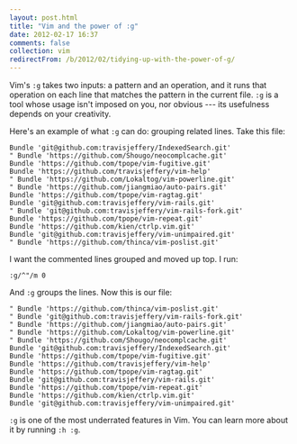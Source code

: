 ```yaml
---
layout: post.html
title: "Vim and the power of :g"
date: 2012-02-17 16:37
comments: false
collection: vim
redirectFrom: /b/2012/02/tidying-up-with-the-power-of-g/
---
```


Vim's `:g` takes two inputs: a pattern and an operation, and it runs that operation on each line
that matches the pattern in the current file. `:g` is a tool whose usage isn't imposed on you, nor
obvious --- its usefulness depends on your creativity.

Here's an example of what `:g` can do: grouping related lines. Take this file:

``` vim
Bundle 'git@github.com:travisjeffery/IndexedSearch.git'
" Bundle 'https://github.com/Shougo/neocomplcache.git'
Bundle 'https://github.com/tpope/vim-fugitive.git'
Bundle 'https://github.com/travisjeffery/vim-help'
" Bundle 'https://github.com/Lokaltog/vim-powerline.git'
" Bundle 'https://github.com/jiangmiao/auto-pairs.git'
Bundle 'https://github.com/tpope/vim-ragtag.git'
Bundle 'git@github.com:travisjeffery/vim-rails.git'
" Bundle 'git@github.com:travisjeffery/vim-rails-fork.git'
Bundle 'https://github.com/tpope/vim-repeat.git'
Bundle 'https://github.com/kien/ctrlp.vim.git'
Bundle 'git@github.com:travisjeffery/vim-unimpaired.git'
" Bundle 'https://github.com/thinca/vim-poslist.git'
```

I want the commented lines grouped and moved up top. I run:

    :g/^"/m 0

And `:g` groups the lines. Now this is our file:

``` vim
" Bundle 'https://github.com/thinca/vim-poslist.git'
" Bundle 'git@github.com:travisjeffery/vim-rails-fork.git'
" Bundle 'https://github.com/jiangmiao/auto-pairs.git'
" Bundle 'https://github.com/Lokaltog/vim-powerline.git'
" Bundle 'https://github.com/Shougo/neocomplcache.git'
Bundle 'git@github.com:travisjeffery/IndexedSearch.git'
Bundle 'https://github.com/tpope/vim-fugitive.git'
Bundle 'https://github.com/travisjeffery/vim-help'
Bundle 'https://github.com/tpope/vim-ragtag.git'
Bundle 'git@github.com:travisjeffery/vim-rails.git'
Bundle 'https://github.com/tpope/vim-repeat.git'
Bundle 'https://github.com/kien/ctrlp.vim.git'
Bundle 'git@github.com:travisjeffery/vim-unimpaired.git'
```

`:g` is one of the most underrated features in Vim. You can learn more about it by running `:h :g`.
